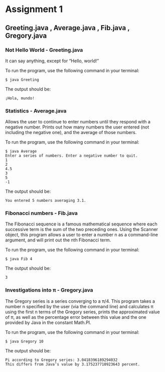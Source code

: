 # Assignment 1
## Greeting.java , Average.java , Fib.java , Gregory.java
### Not Hello World - Greeting.java
It can say anything, except for “Hello, world!”

To run the program, use the following command in your terminal:
```
$ java Greeting
```
The output should be:
```
¡Hola, mundo!
```
### Statistics - Average.java
Allows the user to continue to enter numbers until they respond with a negative number. Prints out how many numbers the user entered (not including the negative one), and the average of those numbers.

To run the program, use the following command in your terminal:
```
$ java Average
Enter a series of numbers. Enter a negative number to quit.
1
2
4.5
3
5
-1
```
The output should be:
```
You entered 5 numbers averaging 3.1.
```
### Fibonacci numbers - Fib.java
The Fibonacci sequence is a famous mathematical sequence where each successive term is the sum of the two preceding ones. Using the Scanner object, this program allows a user to enter a number n as a command-line argument, and will print out the nth Fibonacci term.

To run the program, use the following command in your terminal:
```
$ java Fib 4
```
The output should be:
```
3
```
### Investigations into π - Gregory.java
The Gregory series is a series converging to a π/4. This program takes a number n specified by the user (via the command line) and calculates π using the first n terms of the Gregory series, prints the approximated value of π, as well as the percentage error between this value and the one provided by Java in the constant Math.PI.

To run the program, use the following command in your terminal:
```
$ java Gregory 10
```
The output should be:
```
Pi according to Gregory series: 3.0418396189294032
This differs from Java’s value by 3.175237710923643 percent.
```
